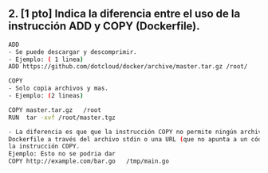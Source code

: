 
## 2. [1 pto] Indica la diferencia entre el uso de la instrucción ADD y COPY (Dockerfile).

```bash
ADD 
- Se puede descargar y descomprimir.
- Ejemplo: ( 1 linea)
ADD https://github.com/dotcloud/docker/archive/master.tar.gz /root/

COPY
- Solo copia archivos y mas.
- Ejemplo: (2 lineas)

COPY master.tar.gz   /root
RUN  tar -xvf /root/master.tgz

- La diferencia es que que la instrucción COPY no permite ningún archivo fuera de contexto. Entonces, si está transmitiendo 
Dockerfile a través del archivo stdin o una URL (que no apunta a un código fuente repositorio), no se puede utilizar 
la instrucción COPY.
Ejemplo: Esto no se podria dar
COPY http://example.com/bar.go   /tmp/main.go 

```
